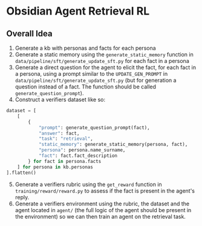 # Obsidian Agent Retrieval RL

## Overall Idea

1. Generate a kb with personas and facts for each persona
2. Generate a static memory using the `generate_static_memory` function in `data/pipeline/sft/generate_update_sft.py` for each fact in a persona
3. Generate a direct question for the agent to elicit the fact, for each fact in a persona, using a prompt similar to the `UPDATE_GEN_PROMPT` in `data/pipeline/sft/generate_update_sft.py` (but for generation a question instead of a fact. The function should be called `generate_question_prompt`).
4. Construct a verifiers dataset like so:
```python
dataset = [
    [
        {
            "prompt": generate_question_prompt(fact),
            "answer": fact,
            "task": "retrieval",
            "static_memory": generate_static_memory(persona, fact),
            "persona": persona.name_surname,
            "fact": fact.fact_description
        } for fact in persona.facts
    ] for persona in kb.personas
].flatten()
```
5. Generate a verifiers rubric using the `get_reward` function in `training/reward/reward.py` to assess if the fact is present in the agent's reply.
6. Generate a verifiers environment using the rubric, the dataset and the agent located in `agent/` (the full logic of the agent should be present in the environment) so we can then train an agent on the retrieval task.